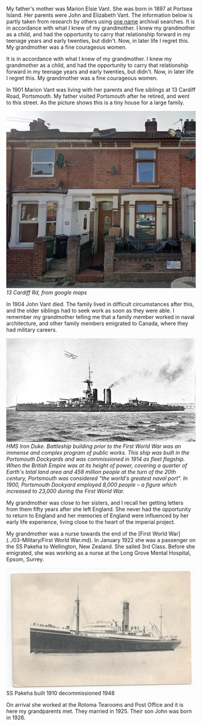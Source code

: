 
My father's mother was Marion Elsie Vant. She was born in 1897 at Portsea Island. Her parents were John and Elizabeth Vant. The information below is partly taken from research by others using [one name](https://vant.one-name.net/getperson.php?personID=I1684&tree=VK3) archival searches. It is in accordance with what I knew of my grandmother. I knew my grandmother as a child, and had the opportunity to carry that relationship forward in my teenage years and early twenties, but didn't. Now, in later life I regret this. My grandmother was a fine courageous women. 

It is in accordance with what I knew of my grandmother. I knew my grandmother as a child, and had the opportunity to carry that relationship forward in my teenage years and early twenties, but didn't. Now, in later life I regret this. My grandmother was a fine courageous women. 


In 1901 Marion Vant was living with her parents and five siblings at 13 Cardiff Road, Portsmouth.  My father visited Portsmouth after he retired, and went to this street. As the picture shows this is a tiny house for a large family. 

![13_Cardiff_Rd_-_Google_Maps](../../assets/03-Mother.webp)
*13 Cardiff Rd, from google maps*

In 1904 John Vant died. The family lived in difficult circumstances after this, and the older siblings had to seek work as soon as they were able. I remember my grandmother telling me that a family member worked in naval architecture, and other family members emigrated to Canada, where they had military careers. 

![HMS_Iron_Duke](../../assets/03-Mother-1.webp)
*HMS Iron Duke. Battleship building prior to the First World War was an immense and complex program of public works. This ship was built in the Portsmouth Dockyards and was commissioned in 1914 as fleet flagship. When the British Empire was at its height of power, covering a quarter of Earth's total land area and 458 million people at the turn of the 20th century, Portsmouth was considered "the world's greatest naval port". In 1900, Portsmouth Dockyard employed 8,000 people – a figure which increased to 23,000 during the First World War.*

My grandmother was close to her sisters, and I recall her getting letters from them fifty years after she left England. She never had the opportunity to return to England and her memories of England were influenced by her early life experience, living close to the heart of the imperial project.

My grandmother was a nurse towards the end of the [First World War](../03-Military/First World War.md).  In January 1922 she was a passenger on the SS Pakeha to Wellington, New Zealand. She sailed 3rd Class. Before she emigrated, she was working as a nurse at the Long Grove Mental Hospital, Epsom, Surrey. 

![pakeha](../../assets/03-Mother-2.webp)  
SS Pakeha built 1910 decommissioned 1948

On arrival she worked at the Rotoma Tearooms and Post Office and it is here my grandparents met. They married in 1925. Their son John was born in 1926.
